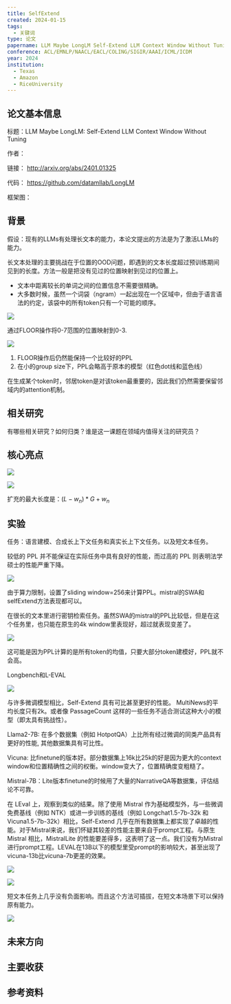 ```yaml
---
title: SelfExtend
created: 2024-01-15
tags:
  - 关键词
type: 论文
papername: LLM Maybe LongLM Self-Extend LLM Context Window Without Tuning
conference: ACL/EMNLP/NAACL/EACL/COLING/SIGIR/AAAI/ICML/ICDM
year: 2024
institution:
  - Texas
  - Amazon
  - RiceUniversity
---
```


## 论文基本信息

标题：LLM Maybe LongLM: Self-Extend LLM Context Window Without Tuning

作者：

链接： http://arxiv.org/abs/2401.01325

代码： https://github.com/datamllab/LongLM

框架图：


## 背景
假设：现有的LLMs有处理长文本的能力，本论文提出的方法是为了激活LLMs的能力。

长文本处理的主要挑战在于位置的OOD问题，即遇到的文本长度超过预训练期间见到的长度。方法一般是把没有见过的位置映射到见过的位置上。
- 文本中距离较长的单词之间的位置信息不需要很精确。
- 大多数时候，虽然一个词袋（ngram）一起出现在一个区域中，但由于语言语法的约定，该袋中的所有token只有一个可能的顺序。

![](img/Pasted%20image%2020240115145539.png)

通过FLOOR操作将0-7范围的位置映射到0-3.

![](img/Pasted%20image%2020240115150044.png)

1. FLOOR操作后仍然能保持一个比较好的PPL
2. 在小的group size下，PPL会略高于原本的模型（红色dot线和蓝色线）

在生成某个token时，邻居token是对该token最重要的，因此我们仍然需要保留邻域内的attention机制。

## 相关研究
有哪些相关研究？如何归类？谁是这一课题在领域内值得关注的研究员？



## 核心亮点

![](img/Pasted%20image%2020240115151916.png)

![](img/Pasted%20image%2020240115152041.png)

扩充的最大长度是：$(L-w_n)*G+w_n$



## 实验
任务：语言建模、合成长上下文任务和真实长上下文任务。以及短文本任务。

较低的 PPL 并不能保证在实际任务中具有良好的性能，而过高的 PPL 则表明法学硕士的性能严重下降。

![](img/Pasted%20image%2020240115153317.png)

由于算力限制，设置了sliding window=256来计算PPL。mistral的SWA和selfExtend方法表现都可以。

在很长的文本里进行密钥检索任务。虽然SWA的mistral的PPL比较低，但是在这个任务里，也只能在原生的4k window里表现好，超过就表现变差了。

![](img/Pasted%20image%2020240115153815.png)


这可能是因为PPL计算的是所有token的均值，只要大部分token建模好，PPL就不会高。

Longbench和L-EVAL

![](img/Pasted%20image%2020240115154142.png)

与许多微调模型相比，Self-Extend 具有可比甚至更好的性能。
MultiNews的平均长度只有2k。或者像 PassageCount 这样的一些任务不适合测试这种大小的模型（即太具有挑战性）。

Llama2-7B: 在多个数据集（例如 HotpotQA）上比所有经过微调的同类产品具有更好的性能, 其他数据集具有可比性。

Vicuna: 比finetune的版本好。部分数据集上16k比25k的好是因为更大的context window和位置精确性之间的权衡。window变大了，位置精确度变粗糙了。

Mistral-7B：Lite版本finetune的时候用了大量的NarrativeQA等数据集，评估结论不可靠。

在 LEval 上，观察到类似的结果。除了使用 Mistral 作为基础模型外，与一些微调免费基线（例如 NTK）或进一步训练的基线（例如 Longchat1.5-7b-32k 和 Vicuna1.5-7b-32k）相比，Self-Extend 几乎在所有数据集上都实现了卓越的性能。对于Mistral来说，我们怀疑其较差的性能主要来自于prompt工程。与原生 Mistral 相比，MistralLite 的性能要差得多，这表明了这一点。我们没有为Mistral进行prompt工程。LEVAL在13B以下的模型里受prompt的影响较大，甚至出现了vicuna-13b比vicuna-7b更差的效果。

![](img/Pasted%20image%2020240115155811.png)

![](img/Pasted%20image%2020240115155902.png)

短文本任务上几乎没有负面影响。而且这个方法可插拔，在短文本场景下可以保持原有能力。

![](img/Pasted%20image%2020240115160155.png)




## 未来方向



## 主要收获


## 参考资料
